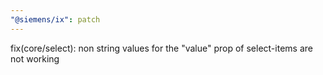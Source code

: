 ```yaml
---
"@siemens/ix": patch
---
```


fix(core/select): non string values for the "value" prop of select-items are not working
